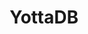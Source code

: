 ---
description: |
  YottaDB is a language-agnostic hierarchical key-value database that
  scales from small system-on-chip designs to large servers. Languages are supported
  through \u201Cwrappers\u201D with support currently available for C, Go, M, Perl,
  and Rust, with support for node.js and Python expected soon. Other wrappers from
  the community allow YottaDB to be a JSON data store. Octo provides JDBC / SQL-92
  based access for reporting and analytics with read-write access support coming
  in 2021. All our work is 100% free / open source.
layout: stand
logo: stands/yottadb/logo.png
new_this_year: |
  <p> 
    Since FOSDEM 2020, we have added production grade support for JDBC
    / SQL-92 access to the database for analytics and reporting, as well as production
    grade support for access from the Rust language.
    <br>
    We have made numerous smaller enhancements such as simpler installation, enhanced 
    troubleshooting tools, performance enhancements,
    and of course (like every software project) bug fixes.
  </p>
showcase: |
  <p>
    Based on a mature code base (in daily production use since 1986, but continuously
    invested in and evolving since), YottaDB is a language-agnostic hierarchical key-value
    database on which all common NoSQL and SQL user cases map well. Its robustness, scalability
    and security are demonstrated by the fact that it is the database of record for
    some of the largest real-time core-banking applications in the world, as well as
    a nation scale electronic health record system. In Belgium, it is the database of
    record for the University of Antwerp library system!
  </p>
  <br>
  <h3>Learn More about YottaDB:</h3>
    <ul>
      <li><a href="/stands/yottadb/features">Features</a></li>
      <li><a href="/stands/yottadb/how_it_works">How It Works?</a></li>
      <li><a href="/stands/yottadb/use_cases">Use Cases</a></li>
      <li><a href="/stands/yottadb/success_stories">Success Stories</a></li>
    </ul>
themes:
 - Database engines
title: YottaDB
website: https://yottadb.com
show_on_overview: true
---